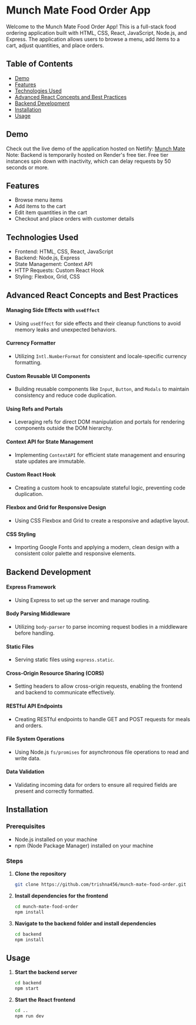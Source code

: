 # Munch Mate Food Order App

Welcome to the Munch Mate Food Order App! This is a full-stack food ordering application built with HTML, CSS, React, JavaScript, Node.js, and Express. The application allows users to browse a menu, add items to a cart, adjust quantities, and place orders.

## Table of Contents
- [Demo](#demo)
- [Features](#features)
- [Technologies Used](#technologies-used)
- [Advanced React Concepts and Best Practices](#advanced-react-concepts-and-best-practices)
- [Backend Development](#backend-development)
- [Installation](#installation)
- [Usage](#usage)

  

## Demo
Check out the live demo of the application hosted on Netlify: [Munch Mate](https://munch-mate-trishna.netlify.app/)
Note: Backend is temporarily hosted on Render's free tier. Free tier instances spin down with inactivity, which can delay requests by 50 seconds or more.

## Features
- Browse menu items
- Add items to the cart
- Edit item quantities in the cart
- Checkout and place orders with customer details


## Technologies Used
- Frontend: HTML, CSS, React, JavaScript
- Backend: Node.js, Express
- State Management: Context API
- HTTP Requests: Custom React Hook
- Styling: Flexbox, Grid, CSS


## Advanced React Concepts and Best Practices

#### Managing Side Effects with `useEffect`
- Using `useEffect` for side effects and their cleanup functions to avoid memory leaks and unexpected behaviors.

#### Currency Formatter
- Utilizing `Intl.NumberFormat` for consistent and locale-specific currency formatting.

#### Custom Reusable UI Components
- Building reusable components like `Input`, `Button`, and `Modals` to maintain consistency and reduce code duplication.

#### Using Refs and Portals
- Leveraging refs for direct DOM manipulation and portals for rendering components outside the DOM hierarchy.

#### Context API for State Management
- Implementing `ContextAPI` for efficient state management and ensuring state updates are immutable.

#### Custom React Hook
- Creating a custom hook to encapsulate stateful logic, preventing code duplication.

#### Flexbox and Grid for Responsive Design
- Using CSS Flexbox and Grid to create a responsive and adaptive layout.

#### CSS Styling
- Importing Google Fonts and applying a modern, clean design with a consistent color palette and responsive elements.


## Backend Development

#### Express Framework
- Using Express to set up the server and manage routing.

#### Body Parsing Middleware
- Utilizing `body-parser` to parse incoming request bodies in a middleware before handling.

#### Static Files
- Serving static files using `express.static`.

#### Cross-Origin Resource Sharing (CORS)
- Setting headers to allow cross-origin requests, enabling the frontend and backend to communicate effectively.

#### RESTful API Endpoints
- Creating RESTful endpoints to handle GET and POST requests for meals and orders.

#### File System Operations
- Using Node.js `fs/promises` for asynchronous file operations to read and write data.

#### Data Validation
- Validating incoming data for orders to ensure all required fields are present and correctly formatted.


## Installation

### Prerequisites
- Node.js installed on your machine
- npm (Node Package Manager) installed on your machine

### Steps

1. **Clone the repository**
   ```bash
   git clone https://github.com/trishna456/munch-mate-food-order.git
   ```

2. **Install dependencies for the frontend**
   ```bash
   cd munch-mate-food-order
   npm install
   ```

3. **Navigate to the backend folder and install dependencies**
   ```bash
   cd backend
   npm install
   ```

## Usage

1. **Start the backend server**
   ```bash
   cd backend
   npm start
   ```

2. **Start the React frontend**
   ```bash
   cd ..
   npm run dev
   ```





   



   
